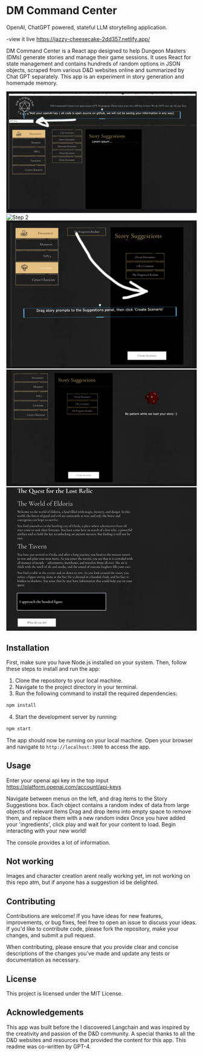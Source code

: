 # DM Command Center

OpenAI, ChatGPT powered, stateful LLM storytelling application.

-view it live https://jazzy-cheesecake-2dd357.netlify.app/

DM Command Center is a React app designed to help Dungeon Masters (DMs) generate stories and manage their game sessions. It uses React for state management and contains hundreds of random options in JSON objects, scraped from various D&D websites online and summarized by Chat GPT separately. This app is an experiment in story generation and homemade memory.

![Step 1](public/step1.png)
![Step 2](public/step2.png)
![Step 3](public/step3.png)
![Step 4](public/step4.png)
![Step 5](public/step5.png)

## Installation

First, make sure you have Node.js installed on your system. Then, follow these steps to install and run the app:

1. Clone the repository to your local machine.
2. Navigate to the project directory in your terminal.
3. Run the following command to install the required dependencies:

```bash
npm install
```

4. Start the development server by running:

```bash
npm start
```

The app should now be running on your local machine. Open your browser and navigate to `http://localhost:3000` to access the app.

## Usage

Enter your openai api key in the top input
https://platform.openai.com/account/api-keys

Navigate between menus on the left, and drag items to the Story Suggestions box.
Each object contains a random index of data from large objects of relevant items
Drag and drop items into empty space to remove them, and replace them with a new random index
Once you have added your 'ingredients', click play and wait for your content to load.
Begin interacting with your new world!

The console provides a lot of information.

## Not working
Images and character creation arent really working yet, im not working on this repo atm, but if anyone has a suggestion id be delighted.


## Contributing

Contributions are welcome! If you have ideas for new features, improvements, or bug fixes, feel free to open an issue to discuss your ideas. If you'd like to contribute code, please fork the repository, make your changes, and submit a pull request.

When contributing, please ensure that you provide clear and concise descriptions of the changes you've made and update any tests or documentation as necessary.


## License

This project is licensed under the MIT License.

## Acknowledgements

This app was built before the I discovered Langchain and was inspired by the creativity and passion of the D&D community. A special thanks to all the D&D websites and resources that provided the content for this app. This readme was co-written by GPT-4.
